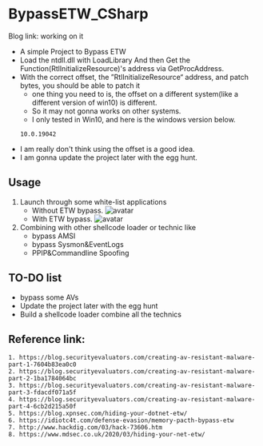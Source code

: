 # BypassETW_CSharp

Blog link: working on it 

- A simple Project to Bypass ETW
- Load the ntdll.dll with LoadLibrary And then Get the Function(RtlInitializeResource)'s address via GetProcAddress.
- With the correct offset, the ”RtlInitializeResource“ address, and patch bytes, you should be able to patch it
	- one thing you need to is, the offset on a different system(like a different version of win10) is different.
	- So it may not gonna works on other systems.
	- I only tested in Win10, and here is the windows version below.
	```
	10.0.19042
	```
- I am really don't think using the offset is a good idea.
- I am gonna update the project later with the egg hunt.


## Usage
1. Launch through some white-list applications
	* Without ETW bypass.
	![avatar](https://raw.githubusercontent.com/Kara-4search/tempPic/main/Without_BypassETW.png)
	* With ETW bypass.
	![avatar](https://raw.githubusercontent.com/Kara-4search/tempPic/main/With_BypassETW.png)
2. Combining with other shellcode loader or technic like
	* bypass AMSI
	* bypass Sysmon&EventLogs
	* PPIP&Commandline Spoofing


	
## TO-DO list
- bypass some AVs
- Update the project later with the egg hunt
- Build a shellcode loader combine all the technics
	
## Reference link:
	1. https://blog.securityevaluators.com/creating-av-resistant-malware-part-1-7604b83ea0c0
	2. https://blog.securityevaluators.com/creating-av-resistant-malware-part-2-1ba1784064bc
	3. https://blog.securityevaluators.com/creating-av-resistant-malware-part-3-fdacdf071a5f
	4. https://blog.securityevaluators.com/creating-av-resistant-malware-part-4-6cb2d215a50f
	5. https://blog.xpnsec.com/hiding-your-dotnet-etw/
	6. https://idiotc4t.com/defense-evasion/memory-pacth-bypass-etw
	7. http://www.hackdig.com/03/hack-73606.htm
	8. https://www.mdsec.co.uk/2020/03/hiding-your-net-etw/